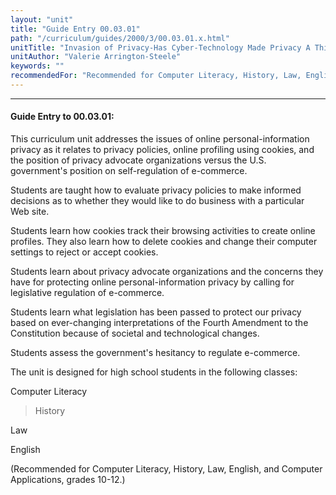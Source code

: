 ```yaml
---
layout: "unit"
title: "Guide Entry 00.03.01"
path: "/curriculum/guides/2000/3/00.03.01.x.html"
unitTitle: "Invasion of Privacy-Has Cyber-Technology Made Privacy A Thing of the Past?"
unitAuthor: "Valerie Arrington-Steele"
keywords: ""
recommendedFor: "Recommended for Computer Literacy, History, Law, English, and Computer Applications, grades 10-12."
---
```

<body>
<hr/>
 <h4>
  Guide Entry to 00.03.01:
 </h4>
 This curriculum unit addresses the issues of online personal-information privacy as it relates to privacy policies, online profiling using cookies, and the position of privacy advocate organizations versus the U.S. government's position on self-regulation of e-commerce.
 <p>
  Students are taught how to evaluate privacy policies to make informed decisions as to whether they would like to do business with a particular Web site.
 </p>
<p>
  Students learn how cookies track their browsing activities to create online profiles. They also learn how to delete cookies and change their computer settings to reject or accept cookies.
 </p>
 <p>
  Students learn about privacy advocate organizations and the concerns they have for protecting online personal-information privacy by calling for legislative regulation of e-commerce.
 </p>
 <p>
  Students learn what legislation has been passed to protect our privacy based on ever-changing interpretations of the Fourth Amendment to the Constitution because of societal and technological changes.
 </p>
 <p>
  Students assess the government's hesitancy to regulate e-commerce.
 </p>
 <p>
  The unit is designed for high school students in the following classes:
 </p>
 <p>
  Computer Literacy
 </p>
<blockquote>
  <dl>
   <dt>
    History
   </dt>
  </dl>
 </blockquote>
 Law
 <p>
  English
 </p>
 <p>
  (Recommended for Computer Literacy, History, Law, English, and Computer Applications, grades 10-12.)
 </p>


</body>